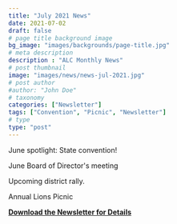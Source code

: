 ```yaml
--- 
title: "July 2021 News"
date: 2021-07-02
draft: false
# page title background image
bg_image: "images/backgrounds/page-title.jpg"
# meta description
description : "ALC Monthly News"
# post thumbnail
image: "images/news/news-jul-2021.jpg"
# post author
#author: "John Doe"
# taxonomy
categories: ["Newsletter"]
tags: ["Convention", "Picnic", "Newsletter"]
# type
type: "post"
---
```


 June spotlight: State convention!

 June Board of Director's meeting

 Upcoming district rally.
 
 Annual Lions Picnic

**[Download the Newsletter for Details](../../pdf/alc-news-jul-2021.pdf)**

